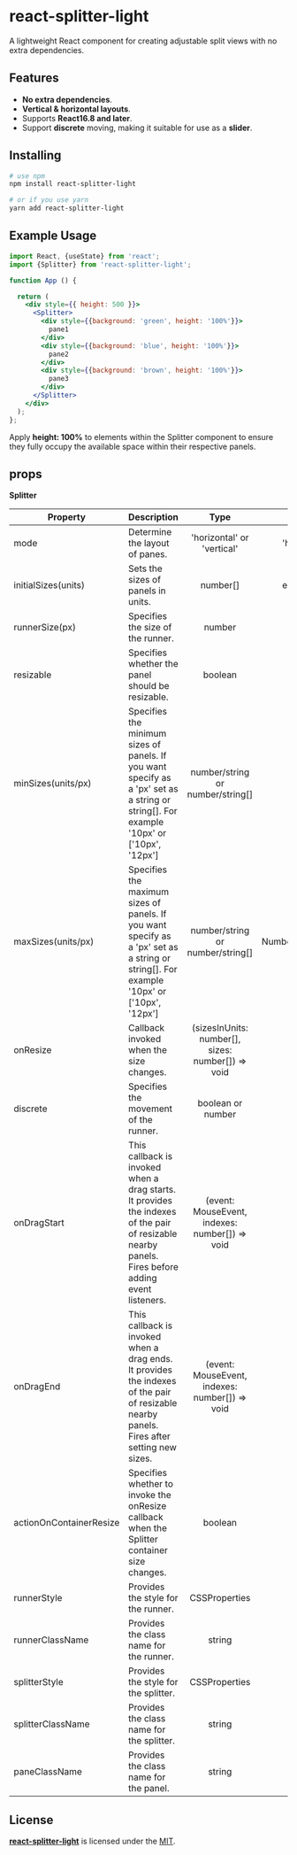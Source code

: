 
# react-splitter-light
A lightweight React component for creating adjustable split views with no extra dependencies.


## Features

- **No extra dependencies**.
- **Vertical & horizontal layouts**.
- Supports **React16.8 and later**.
- Support **discrete** moving, making it suitable for use as a **slider**.



## Installing

````sh
# use npm
npm install react-splitter-light

# or if you use yarn
yarn add react-splitter-light
````

## Example Usage

```jsx
import React, {useState} from 'react';
import {Splitter} from 'react-splitter-light';

function App () {  

  return (
    <div style={{ height: 500 }}>
      <Splitter>
        <div style={{background: 'green', height: '100%'}}>
          pane1
        </div>        
        <div style={{background: 'blue', height: '100%'}}>
          pane2
        </div>
        <div style={{background: 'brown', height: '100%'}}>
          pane3
        </div>
      </Splitter>
    </div>
  );
};
```

Apply **height: 100%** to elements within the Splitter component to ensure they fully occupy the available space within their respective panels.

## props

**Splitter**

| Property                | Description                                                                                                                                       |                       Type                        |     Default      |
|-------------------------|---------------------------------------------------------------------------------------------------------------------------------------------------|:-------------------------------------------------:|:----------------:|
| mode                    | Determine the layout of panes.                                                                                                                    |            'horizontal' or 'vertical'             |   'horizontal'   |
| initialSizes(units)            | Sets the sizes of panels in units.                                                                                                                |                     number[]                      |   equal parts    |
| runnerSize(px)          | Specifies the size of the runner.                                                                                                                 |                      number                       |       6px        |
| resizable               | Specifies whether the panel should be resizable.                                                                                                  |                      boolean                      |       true       |
| minSizes(units/px)      | Specifies the minimum sizes of panels. If you want specify as a 'px' set as a string or string[]. For example '10px' or ['10px', '12px']          |         number/string or number/string[]          |       10px       |
| maxSizes(units/px)      | Specifies the maximum sizes of panels. If you want specify as a 'px' set as a string or string[]. For example '10px' or ['10px', '12px']          |         number/string or number/string[]          | Number.MAX_VALUE |
| onResize                | Callback invoked when the size changes.                                                                                                           | (sizesInUnits: number[], sizes: number[]) => void |       none       |
| discrete                | Specifies the movement of the runner.                                                                                                             |                 boolean or number                 |      false       |
| onDragStart             | This callback is invoked when a drag starts. It provides the indexes of the pair of resizable nearby panels. Fires before adding event listeners. |  (event: MouseEvent, indexes: number[]) => void   |       none       |
| onDragEnd               | This callback is invoked when a drag ends. It provides the indexes of the pair of resizable nearby panels. Fires after setting new sizes.         |  (event: MouseEvent, indexes: number[]) => void   |       none       |
| actionOnContainerResize | Specifies whether to invoke the onResize callback when the Splitter container size changes.                                                       |                      boolean                      |      false       |
| runnerStyle             | Provides the style for the runner.                                                                                                                |                   CSSProperties                   |       none       |
| runnerClassName         | Provides the class name for the runner.                                                                                                           |                      string                       |       none       |
| splitterStyle           | Provides the style for the splitter.                                                                                                              |                   CSSProperties                   |       none       |
| splitterClassName       | Provides the class name for the splitter.                                                                                                         |                      string                       |       none       |
| paneClassName           | Provides the class name for the panel.                                                                                                            |                      string                       |       none       |



## License

**[react-splitter-light](https://github.com/kruglay/react-splitter-light)** is licensed under the [MIT](LICENSE).
